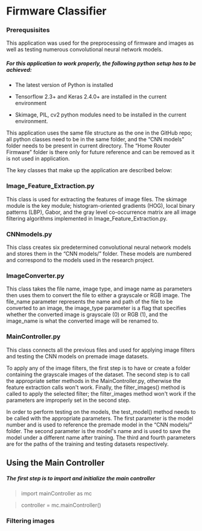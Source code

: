 # Firmware Classifier

### Prerequsisites
This application was used for the preprocessing of firmware and images as well as testing numerous convolutional neural network models.  

##### For this application to work properly, the following python setup has to be achieved: 

  - The latest version of Python is installed 

  - Tensorflow 2.3+ and Keras 2.4.0+ are installed in the current environment 

  - Skimage, PIL, cv2 python modules need to be installed in the current environment. 

   

This application uses the same file structure as the one in the GitHub repo; all python classes need to be in the same folder, and the “CNN models” folder needs to be present in current directory. The “Home Router Firmware” folder is there only for future reference and can be removed as it is not used in application.  

The key classes that make up the application are described below: 

### Image_Feature_Extraction.py   

This class is used for extracting the features of image files. The skimage module is the key module; histogram-oriented gradients (HOG), local binary patterns (LBP), Gabor, and the gray level co-occurrence matrix are all image filtering algorithms implemented in Image_Feature_Extraction.py. 

### CNNmodels.py 

This class creates six predetermined convolutional neural network models and stores them in the “CNN models/” folder. These models are numbered and correspond to the models used in the research project.  

###   ImageConverter.py 

This class takes the file name, image type, and image name as parameters then uses them to convert the file to either a grayscale or RGB image. The file_name parameter represents the name and path of the file to be converted to an image, the image_type parameter is a flag that specifies whether the converted image is grayscale (0) or RGB (1), and the image_name is what the converted image will be renamed to.  

### MainController.py  

This class connects all the previous files and used for applying image filters and testing the CNN models on premade image datasets.  

To apply any of the image filters, the first step is to have or create a folder containing the grayscale images of the dataset. The second step is to call the appropriate setter methods in the MainController.py, otherwise the feature extraction calls won't work. Finally, the filter_images() method is called to apply the selected filter; the filter_images method won't work if the parameters are improperly set in the second step. 

In order to perform testing on the models, the test_model() method needs to be called with the appropriate parameters. The first parameter is the model number and is used to reference the premade model in the “CNN models/” folder. The second parameter is the model's name and is used to save the model under a different name after training. The third and fourth parameters are for the paths of the training and testing datasets respectively.  


## Using the Main Controller 

##### The first step is to import and initialize the main controller 

> import mainController as mc 

> controller = mc.mainController() 

### Filtering images 

 
